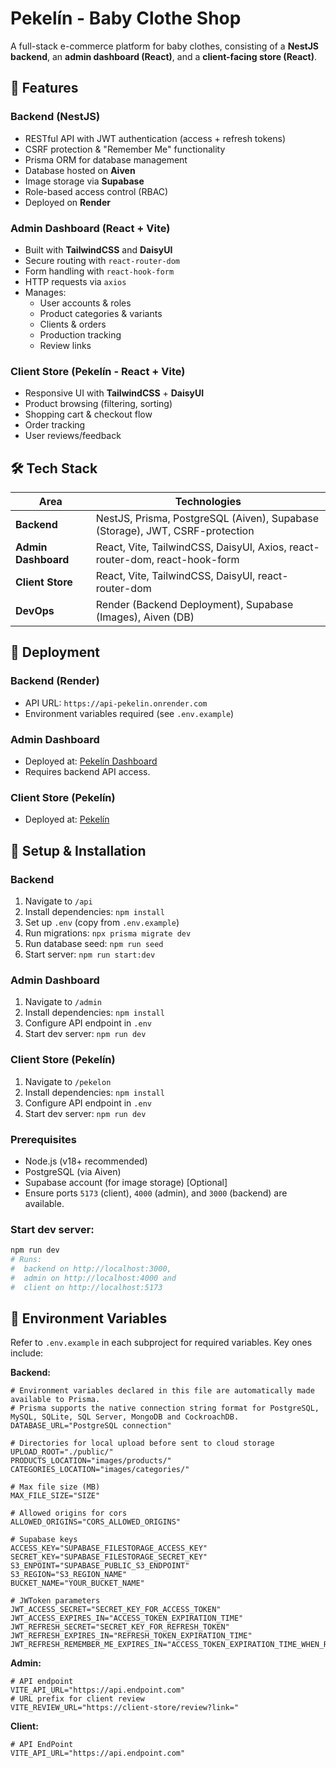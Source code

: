 # Pekelín - Baby Clothe Shop

A full-stack e-commerce platform for baby clothes, consisting of a **NestJS backend**, an **admin dashboard (React)**, and a **client-facing store (React)**.

## 🌟 Features

### Backend (NestJS)
- RESTful API with JWT authentication (access + refresh tokens)
- CSRF protection & "Remember Me" functionality
- Prisma ORM for database management
- Database hosted on **Aiven**
- Image storage via **Supabase**
- Role-based access control (RBAC)
- Deployed on **Render**

### Admin Dashboard (React + Vite)
- Built with **TailwindCSS** and **DaisyUI**
- Secure routing with `react-router-dom`
- Form handling with `react-hook-form`
- HTTP requests via `axios`
- Manages:
  - User accounts & roles
  - Product categories & variants
  - Clients & orders
  - Production tracking
  - Review links

### Client Store (Pekelín - React + Vite)
- Responsive UI with **TailwindCSS** + **DaisyUI**
- Product browsing (filtering, sorting)
- Shopping cart & checkout flow
- Order tracking
- User reviews/feedback

## 🛠 Tech Stack

| Area               | Technologies                                                                 |
|--------------------|-----------------------------------------------------------------------------|
| **Backend**        | NestJS, Prisma, PostgreSQL (Aiven), Supabase (Storage), JWT, CSRF-protection|
| **Admin Dashboard**| React, Vite, TailwindCSS, DaisyUI, Axios, react-router-dom, react-hook-form |
| **Client Store**   | React, Vite, TailwindCSS, DaisyUI, react-router-dom                         |
| **DevOps**         | Render (Backend Deployment), Supabase (Images), Aiven (DB)                  |

## 🚀 Deployment

### Backend (Render)
- API URL: `https://api-pekelin.onrender.com`
- Environment variables required (see `.env.example`)

### Admin Dashboard
- Deployed at: [Pekelín Dashboard](https://mypekelin.pages.dev)
- Requires backend API access.

### Client Store (Pekelín)
- Deployed at: [Pekelín](https://pekelin.pages.dev)


## 🔧 Setup & Installation

### Backend
1. Navigate to `/api`
2. Install dependencies: `npm install`
3. Set up `.env` (copy from `.env.example`)
4. Run migrations: `npx prisma migrate dev`
5. Run database seed: `npm run seed`
6. Start server: `npm run start:dev`

### Admin Dashboard
1. Navigate to `/admin`
2. Install dependencies: `npm install`
3. Configure API endpoint in `.env`
4. Start dev server: `npm run dev`

### Client Store (Pekelín)
1. Navigate to `/pekelon`
2. Install dependencies: `npm install`
3. Configure API endpoint in `.env`
4. Start dev server: `npm run dev`

### Prerequisites
- Node.js (v18+ recommended)
- PostgreSQL (via Aiven)
- Supabase account (for image storage) [Optional]
- Ensure ports `5173` (client), `4000` (admin), and `3000` (backend) are available.

### Start dev server:  
   ```bash
   npm run dev 
   # Runs: 
   #  backend on http://localhost:3000, 
   #  admin on http://localhost:4000 and
   #  client on http://localhost:5173
   ```

## 📝 Environment Variables

Refer to `.env.example` in each subproject for required variables. Key ones include:

**Backend:**
```env
# Environment variables declared in this file are automatically made available to Prisma.
# Prisma supports the native connection string format for PostgreSQL, MySQL, SQLite, SQL Server, MongoDB and CockroachDB.
DATABASE_URL="PostgreSQL connection"

# Directories for local upload before sent to cloud storage
UPLOAD_ROOT="./public/"
PRODUCTS_LOCATION="images/products/"
CATEGORIES_LOCATION="images/categories/"

# Max file size (MB)
MAX_FILE_SIZE="SIZE"

# Allowed origins for cors
ALLOWED_ORIGINS="CORS_ALLOWED_ORIGINS"

# Supabase keys
ACCESS_KEY="SUPABASE_FILESTORAGE_ACCESS_KEY"
SECRET_KEY="SUPABASE_FILESTORAGE_SECRET_KEY"
S3_ENPOINT="SUPABASE_PUBLIC_S3_ENDPOINT"
S3_REGION="S3_REGION_NAME"
BUCKET_NAME="YOUR_BUCKET_NAME"

# JWToken parameters
JWT_ACCESS_SECRET="SECRET_KEY_FOR_ACCESS_TOKEN"
JWT_ACCESS_EXPIRES_IN="ACCESS_TOKEN_EXPIRATION_TIME"
JWT_REFRESH_SECRET="SECRET_KEY_FOR_REFRESH_TOKEN"
JWT_REFRESH_EXPIRES_IN="REFRESH_TOKEN_EXPIRATION_TIME"
JWT_REFRESH_REMEMBER_ME_EXPIRES_IN="ACCESS_TOKEN_EXPIRATION_TIME_WHEN_REMEMBER_ME"
```

**Admin:**
```env
# API endpoint
VITE_API_URL="https://api.endpoint.com"
# URL prefix for client review
VITE_REVIEW_URL="https://client-store/review?link="
```

**Client:**
```env
# API EndPoint
VITE_API_URL="https://api.endpoint.com"
```